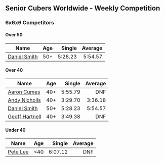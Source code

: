 ## Senior Cubers Worldwide - Weekly Competition
### 6x6x6 Competitors

#### Over 50

| Name | Age | Single | Average |
| -- | :--: | --: | --: |
| [Daniel Smith](../persons/daniel_smith.md) | 50+ | 5:28.23 | 5:54.57 |

#### Over 40

| Name | Age | Single | Average |
| -- | :--: | --: | --: |
| [Aaron Cumes](../persons/aaron_cumes.md) | 40+ | 5:55.79 | DNF |
| [Andy Nicholls](../persons/andy_nicholls.md) | 40+ | 3:29.70 | 3:36.18 |
| [Daniel Smith](../persons/daniel_smith.md) | 50+ | 5:28.23 | 5:54.57 |
| [Geoff Hartnell](../persons/geoff_hartnell.md) | 40+ | 3:49.38 | DNF |

#### Under 40

| Name | Age | Single | Average |
| -- | :--: | --: | --: |
| [Pete Lee](../persons/pete_lee.md) | <40 | 6:07.12 | DNF |


<!-- Global site tag (gtag.js) - Google Analytics -->
<script async src="https://www.googletagmanager.com/gtag/js?id=UA-86348435-3"></script>
<script>window.dataLayer = window.dataLayer || []; function gtag() {dataLayer.push(arguments);} gtag('js', new Date()); gtag('config', 'UA-86348435-3');</script>
